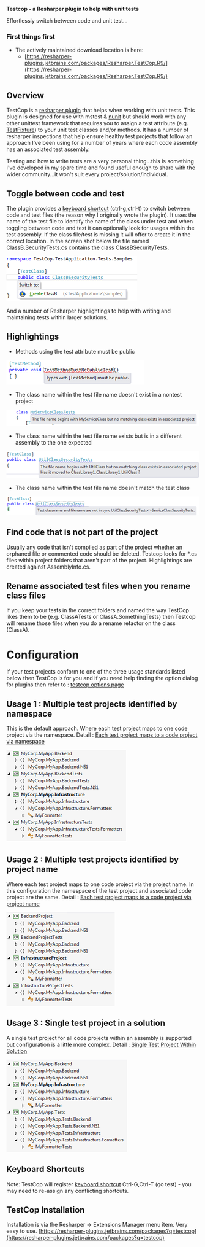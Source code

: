**Testcop - a Resharper plugin to help with unit tests**

Effortlessly switch between code and unit test...

### First things first
* The actively maintained download location is here:
	* [https://resharper-plugins.jetbrains.com/packages/Resharper.TestCop.R9/](https://resharper-plugins.jetbrains.com/packages/Resharper.TestCop.R9/)


## Overview
TestCop is a [resharper plugin](http://www.jetbrains.com/resharper/plugins/index.jsp) that helps when working with unit tests. This plugin is designed for use with mstest & [nunit](http://www.nunit.org/) but should work with any other unittest framework that requires you to assign a test attribute (e.g. [TestFixture](https://github.com/nunit/docs/wiki/TestFixture-Attribute)) to your unit test classes and/or methods. It has a number of resharper inspections that help ensure healthy test projects that follow an approach I've been using for a number of years where each code assembly has an associated test assembly.

Testing and how to write tests are a very personal thing...this is something I've developed in my spare time and found useful enough to share with the wider community...it won't suit every project/solution/individual.


## Toggle between code and test
The plugin provides a [keyboard shortcut](keyboard_shortcut.md) (ctrl-g,ctrl-t) to switch between code and test files (the reason why I originally wrote the plugin). It uses the name of the test file to identify the name of the class under test and when toggling between code and test it can optionally look for usages within the test assembly. If the class file/test is missing it will offer to create it in the correct location. In the screen shot below the file named ClassB.SecurityTests.cs contains the class ClassBSecurityTests.

![](images/Home_CreateFilePrompt.png)

And a number of Resharper highlightings to help with writing and maintaining tests within larger solutions.
## Highlightings

* Methods using the test attribute must be public

![](images/Home_TestMethodsMustBePublicHighlight.png)

* The class name within the test file name doesn't exist in a nontest project

![](images/Home_ClassForTestNotFoundHighlight.png)

* The class name within the test file name exists but is in a different assembly to the one expected

![](images/Home_ClassUnderTestNotFoundHighlight.png)

* The class name within the test file name doesn't match the test class

![](images/Home_FilenameAndClassDifferHighlight.png)

## Find code that is not part of the project
Usually any code that isn't compiled as part of the project whether an orphaned file or commented code should be deleted. Testcop looks for *.cs files within project folders that aren't part of the project. Highlightings are created against AssemblyInfo.cs. 

## Rename associated test files when you rename class files
If you keep your tests in the correct folders and named the way TestCop likes them to be (e.g. ClassATests or ClassA.SomethingTests) then Testcop will rename those files when you do a rename refactor on the class (ClassA).

# Configuration
If your test projects conform to one of the three usage standards listed below then TestCop is for you and if you need help finding the option dialog for plugins then refer to : [testcop options page](testcop_options_page.md) 

## Usage 1 : Multiple test projects identified by namespace 
This is the default approach. Where each test project maps to one code project via the namespace. Detail : [Each test project maps to a code project via namespace](Each_test_project_maps_to_a_code_project_via_namespace.md)

![](images/Home_testProjectPerCodeProjectNS.png)

## Usage 2 : Multiple test projects identified by project name
Where each test project maps to one code project via the project name. In this configuration the namespace of the test project and associated code project are the same. Detail : [Each test project maps to a code project via project name](Each_test_project_maps_to_a_code_project_via_project_name.md)

![](images/Home_testProjectPerCodeProjectPrjNaming.png)

## Usage 3 : Single test project in a solution
A single test project for all code projects within an assembly is supported but configuration is a little more complex. Detail : [Single Test Project Within Solution](Single_Test_Project_Within_Solution.md)

![](images/Home_singleTestProject_MyCorp_MyApp.png)

## Keyboard Shortcuts
Note: TestCop will register [keyboard shortcut](keyboard_shortcut.md) Ctrl-G,Ctrl-T (go test) - you may need to re-assign any conflicting shortcuts.

## TestCop Installation 
Installation is via the Resharper -> Extensions Manager menu item. Very easy to use. 
[https://resharper-plugins.jetbrains.com/packages?q=testcop](https://resharper-plugins.jetbrains.com/packages?q=testcop)
